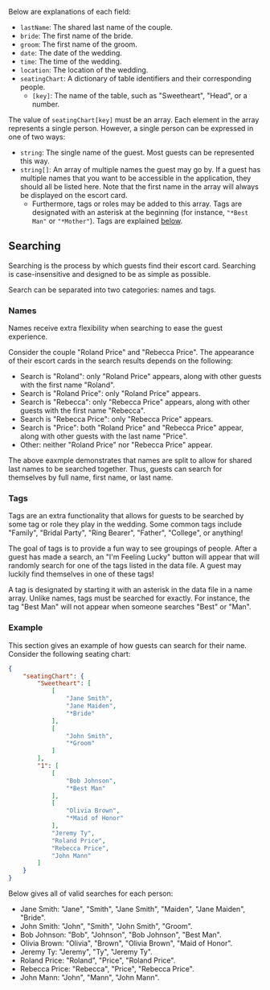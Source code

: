 Below are explanations of each field:

* `lastName`: The shared last name of the couple.
* `bride`: The first name of the bride.
* `groom`: The first name of the groom.
* `date`: The date of the wedding.
* `time`: The time of the wedding.
* `location`: The location of the wedding.
* `seatingChart`: A dictionary of table identifiers and their corresponding people.
    * `[key]`: The name of the table, such as "Sweetheart", "Head", or a number.

The value of `seatingChart[key]` must be an array. Each element in the array represents a single person. However, a single person can be expressed in one of two ways:
* `string`: The single name of the guest. Most guests can be represented this way.
* `string[]`: An array of multiple names the guest may go by. If a guest has multiple names that you want to be accessible in the application, they should all be listed here. Note that the first name in the array will always be displayed on the escort card.
    * Furthermore, tags or roles may be added to this array. Tags are designated with an asterisk at the beginning (for instance, `"*Best Man"` or `"*Mother"`). Tags are explained [below](#searching).

## Searching
Searching is the process by which guests find their escort card. Searching is case-insensitive and designed to be as simple as possible.

Search can be separated into two categories: names and tags.

### Names
Names receive extra flexibility when searching to ease the guest experience.

Consider the couple "Roland Price" and "Rebecca Price". The appearance of their escort cards in the search results depends on the following:

* Search is "Roland": only "Roland Price" appears, along with other guests with the first name "Roland".
* Search is "Roland Price": only "Roland Price" appears.
* Search is "Rebecca": only "Rebecca Price" appears, along with other guests with the first name "Rebecca".
* Search is "Rebecca Price": only "Rebecca Price" appears.
* Search is "Price": both "Roland Price" and "Rebecca Price" appear, along with other guests with the last name "Price".
* Other: neither "Roland Price" nor "Rebecca Price" appear.

The above eaxmple demonstrates that names are split to allow for shared last names to be searched together. Thus, guests can search for themselves by full name, first name, or last name.

### Tags
Tags are an extra functionality that allows for guests to be searched by some tag or role they play in the wedding. Some common tags include "Family", "Bridal Party", "Ring Bearer", "Father", "College", or anything!

The goal of tags is to provide a fun way to see groupings of people. After a guest has made a search, an "I'm Feeling Lucky" button will appear that will randomly search for one of the tags listed in the data file. A guest may luckily find themselves in one of these tags!

A tag is designated by starting it with an asterisk in the data file in a name array. Unlike names, tags must be searched for exactly. For instance, the tag "Best Man" will not appear when someone searches "Best" or "Man".

### Example
This section gives an example of how guests can search for their name. Consider the following seating chart:

```json
{
    "seatingChart": {
        "Sweetheart": [
            [
                "Jane Smith",
                "Jane Maiden",
                "*Bride"
            ],
            [
                "John Smith",
                "*Groom"
            ]
        ],
        "1": [
            [
                "Bob Johnson",
                "*Best Man"
            ],
            [
                "Olivia Brown",
                "*Maid of Honor"
            ],
            "Jeremy Ty",
            "Roland Price",
            "Rebecca Price",
            "John Mann"
        ]
    }
}
```

Below gives all of valid searches for each person:

* Jane Smith: "Jane", "Smith", "Jane Smith", "Maiden", "Jane Maiden", "Bride".
* John Smith: "John", "Smith", "John Smith", "Groom".
* Bob Johnson: "Bob", "Johnson", "Bob Johnson", "Best Man".
* Olivia Brown: "Olivia", "Brown", "Olivia Brown", "Maid of Honor".
* Jeremy Ty: "Jeremy", "Ty", "Jeremy Ty".
* Roland Price: "Roland", "Price", "Roland Price".
* Rebecca Price: "Rebecca", "Price", "Rebecca Price".
* John Mann: "John", "Mann", "John Mann".

